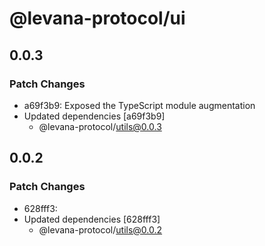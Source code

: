 # @levana-protocol/ui

## 0.0.3

### Patch Changes

- a69f3b9: Exposed the TypeScript module augmentation
- Updated dependencies [a69f3b9]
  - @levana-protocol/utils@0.0.3

## 0.0.2

### Patch Changes

- 628fff3:
- Updated dependencies [628fff3]
  - @levana-protocol/utils@0.0.2
